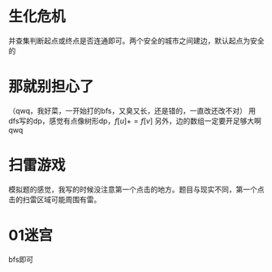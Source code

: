 # 生化危机
并查集判断起点或终点是否连通即可。两个安全的城市之间建边，默认起点为安全的
# 那就别担心了
（qwq，我好菜，一开始打的bfs，又臭又长，还是错的，一直改还改不对）
用dfs写的dp，感觉有点像树形dp，$f[u]+=f[v]$
另外，边的数组一定要开足够大啊qwq

# 扫雷游戏
模拟题的感觉，我写的时候没注意第一个点击的地方。题目与现实不同，第一个点击的扫雷区域可能周围有雷。

# 01迷宫
bfs即可
